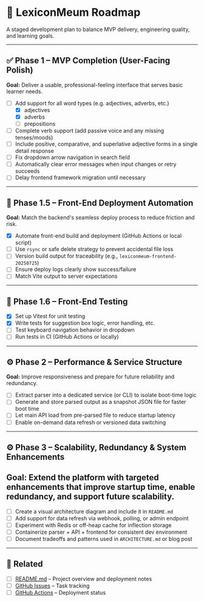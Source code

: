 # 📘 LexiconMeum Roadmap

A staged development plan to balance MVP delivery, engineering quality, and learning goals.

---

## ✅ Phase 1 – MVP Completion (User-Facing Polish)

**Goal:** Deliver a usable, professional-feeling interface that serves basic learner needs.

- [ ] Add support for all word types (e.g. adjectives, adverbs, etc.)
    - [x] adjectives
    - [x] adverbs
    - [ ] prepositions 
- [ ] Complete verb support (add passive voice and any missing tenses/moods)
- [ ] Include positive, comparative, and superlative adjective forms in a single detail response 
- [ ] Fix dropdown arrow navigation in search field
- [ ] Automatically clear error messages when input changes or retry succeeds
- [ ] Delay frontend framework migration until necessary

---

## 🔁 Phase 1.5 – Front-End Deployment Automation

**Goal:** Match the backend's seamless deploy process to reduce friction and risk.

- [x] Automate front-end build and deployment (GitHub Actions or local script)
- [ ] Use `rsync` or safe delete strategy to prevent accidental file loss
- [ ] Version build output for traceability (e.g., `lexiconmeum-frontend-20250725`)
- [ ] Ensure deploy logs clearly show success/failure
- [ ] Match Vite output to server expectations

---

## 🧪 Phase 1.6 – Front-End Testing

- [x] Set up Vitest for unit testing
- [x] Write tests for suggestion box logic, error handling, etc.
- [ ] Test keyboard navigation behavior in dropdown
- [ ] Run tests in CI (GitHub Actions or locally)

---

## ⚙️ Phase 2 – Performance & Service Structure

**Goal:** Improve responsiveness and prepare for future reliability and redundancy.

- [ ] Extract parser into a dedicated service (or CLI) to isolate boot-time logic
- [ ] Generate and store parsed output as a snapshot JSON file for faster boot time
- [ ] Let main API load from pre-parsed file to reduce startup latency
- [ ] Enable on-demand data refresh or versioned data switching

---

## ⚙️ Phase 3 – Scalability, Redundancy & System Enhancements

**Goal:** Extend the platform with targeted enhancements that improve startup time, enable redundancy, and support future scalability.
- 
- [ ] Create a visual architecture diagram and include it in `README.md`
- [ ] Add support for data refresh via webhook, polling, or admin endpoint
- [ ] Experiment with Redis or off-heap cache for inflection storage
- [ ] Containerize parser + API + frontend for consistent dev environment
- [ ] Document tradeoffs and patterns used in `ARCHITECTURE.md` or blog post

---

## 🔗 Related

- [ ] [README.md](./README.md) – Project overview and deployment notes
- [ ] [GitHub Issues](../../issues) – Task tracking
- [ ] [GitHub Actions](../../actions) – Deployment status
